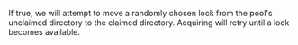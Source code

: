 If true, we will attempt to move a randomly chosen lock from the
pool's unclaimed directory to the claimed directory. Acquiring will retry
until a lock becomes available.